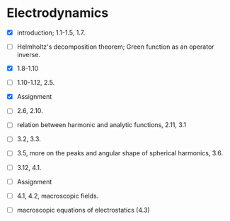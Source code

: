 # Electrodynamics

- [x] introduction; 1.1-1.5, 1.7.
- [ ] Helmholtz's decomposition theorem; Green function as an operator inverse.
- [x] 1.8-1.10
- [ ] 1.10-1.12, 2.5.
- [x] Assignment
- [ ] 2.6, 2.10.
- [ ] relation between harmonic and analytic functions, 2.11, 3.1
- [ ] 3.2, 3.3.
- [ ] 3.5, more on the peaks and angular shape of spherical harmonics, 3.6.
- [ ] 3.12, 4.1.
- [ ] Assignment
- [ ] 4.1, 4.2, macroscopic fields.
- [ ] macroscopic equations of electrostatics (4.3)

